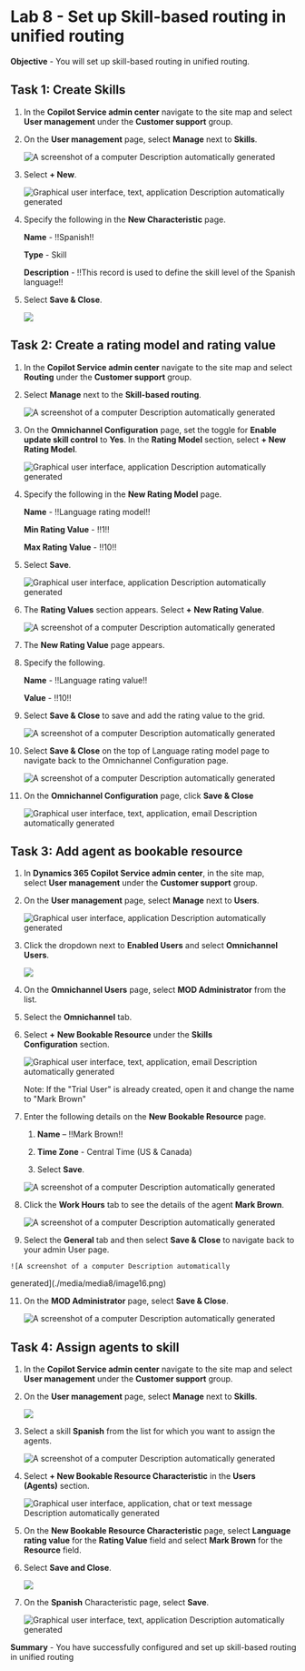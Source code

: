 # Lab 8 - Set up Skill-based routing in unified routing


**Objective** - You will set up skill-based routing in unified routing.

## Task 1: Create Skills

1.  In the **Copilot Service admin center** navigate to the site map
    and select **User management** under the **Customer support** group.

2.  On the **User management** page, select **Manage** next to
    **Skills**.

    ![A screenshot of a computer Description automatically
generated](./media/media8/image1.png)

3.  Select **+ New**.

    ![Graphical user interface, text, application Description automatically
generated](./media/media8/image2.png)

4.  Specify the following in the **New Characteristic** page.

    **Name** - !!Spanish!!

    **Type** - Skill

    **Description** - !!This record is used to define the skill level of the Spanish language!!

5.  Select **Save & Close**.

    ![](./media/media8/image3.png)

## Task 2: Create a rating model and rating value

1.  In the **Copilot Service admin center** navigate to the site map
    and select **Routing** under the **Customer support** group.

2.  Select **Manage** next to the **Skill-based routing**.

    ![A screenshot of a computer Description automatically
generated](./media/media8/image4.png)

3.  On the **Omnichannel Configuration** page, set the toggle for **Enable update skill control** to **Yes**. In the **Rating
    Model** section, select **+ New Rating Model**.

    ![Graphical user interface, application Description automatically
generated](./media/media8/image5.png)

4.  Specify the following in the **New Rating Model** page.

    **Name** - !!Language rating model!!

    **Min Rating Value** - !!1!!

    **Max Rating Value** - !!10!!


5.  Select **Save**.

    ![Graphical user interface, application Description automatically
generated](./media/media8/image6.png)

6.  The **Rating Values** section appears. Select **+** **New Rating
    Value**.

    ![A screenshot of a computer Description automatically
generated](./media/media8/image7.png)

7.  The **New Rating Value** page appears.

8.  Specify the following.

    **Name** - !!Language rating value!!

    **Value** - !!10!!


9.  Select **Save & Close** to save and add the rating value to the
    grid.

    ![A screenshot of a computer Description automatically
generated](./media/media8/image8.png)

10. Select **Save & Close** on the top of Language rating model page to
    navigate back to the Omnichannel Configuration page.

    ![A screenshot of a computer Description automatically
generated](./media/media8/image9.png)

11. On the **Omnichannel Configuration** page, click **Save & Close**

    ![Graphical user interface, text, application, email Description
automatically generated](./media/media8/image10.png)

## Task 3: Add agent as bookable resource

1.  In **Dynamics 365 Copilot Service admin center**, in the site map,
    select **User management** under the **Customer support** group.

2.  On the **User management** page, select **Manage** next
    to **Users**.

    ![Graphical user interface, application Description automatically
generated](./media/media8/image11.png)

3.  Click the dropdown next to **Enabled Users** and select
    **Omnichannel Users**.

    ![](./media/media8/image12.png)

4.  On the **Omnichannel Users** page, select **MOD Administrator** from the
    list.

5.  Select the **Omnichannel** tab.

6.  Select **+** **New Bookable Resource** under the **Skills
    Configuration** section.

    ![Graphical user interface, text, application, email Description
automatically generated](./media/media8/image13.png)

    Note: If the "Trial User" is already created, open it and change the name to "Mark Brown"


8.  Enter the following details on the **New Bookable Resource** page.

    1.  **Name** – !!Mark Brown!!

    2.  **Time Zone** - Central Time (US & Canada)

    3.  Select **Save**.

    ![A screenshot of a computer Description automatically
generated](./media/media8/image14.png)

9.  Click the **Work Hours** tab to see the details of the agent **Mark
    Brown**.

    ![A screenshot of a computer Description automatically
generated](./media/media8/image15.png)

10.  Select the **General** tab and then select **Save & Close** to
    navigate back to your admin User page.

    ![A screenshot of a computer Description automatically
generated](./media/media8/image16.png)

11.  On the **MOD Administrator** page, select **Save & Close**.

        ![A screenshot of a computer Description automatically
generated](./media/media8/image17.png)

## Task 4: Assign agents to skill

1.  In the **Copilot Service admin center** navigate to the site map
    and select **User management** under the **Customer support** group.

2.  On the **User management** page, select **Manage** next
    to **Skills**.

    ![](./media/media8/image1.png)

3.  Select a skill **Spanish** from the list for which you want to
    assign the agents.

    ![A screenshot of a computer Description automatically
generated](./media/media8/image18.png)

4.  Select **+ New Bookable Resource Characteristic** in the **Users
    (Agents)** section.

    ![Graphical user interface, application, chat or text message
Description automatically generated](./media/media8/image19.png)

5.  On the **New Bookable Resource Characteristic** page, select **Language
    rating value** for the **Rating Value** field and select **Mark
    Brown** for the **Resource** field.

6.  Select **Save and Close**.

    ![](./media/media8/image20.png)

7.  On the **Spanish** Characteristic page, select **Save**.

    ![Graphical user interface, text, application Description automatically
generated](./media/media8/image21.png)


**Summary** - You have successfully configured and set up skill-based routing in unified routing
